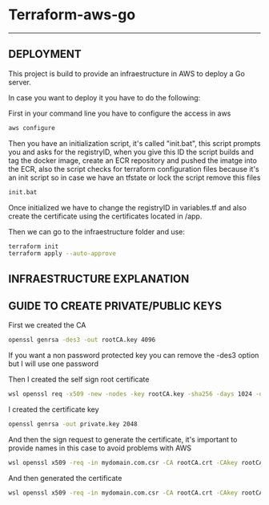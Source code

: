 # Terraform-aws-go

---
DEPLOYMENT
----

This project is build to provide an infraestructure in AWS to deploy a Go server.

In case you want to deploy it you have to do the following:

First in your command line you have to configure the access in aws

```sh
aws configure
```

Then you have an initialization script, it's called "init.bat", this script prompts you and asks for the registryID, when you give this ID the script builds and tag the docker image, create an ECR repository and pushed the imatge into the ECR, also the script checks for terraform configuration files because it's an init script so in case we have an tfstate or lock the script remove this files

```sh
init.bat
```

Once initialized we have to change the registryID in variables.tf and also create the certificate using the certificates located in /app.

Then we can go to the infraestructure folder and use:

```sh
terraform init
terraform apply --auto-approve
```

INFRAESTRUCTURE EXPLANATION
----


GUIDE TO CREATE PRIVATE/PUBLIC KEYS
----

First we created the CA

```sh
openssl genrsa -des3 -out rootCA.key 4096
```

If you want a non password protected key you can remove the -des3 option but I will use one password

Then I created the self sign root certificate

```sh
wsl openssl req -x509 -new -nodes -key rootCA.key -sha256 -days 1024 -out rootCA.crt
```

I created the certificate key

```sh
openssl genrsa -out private.key 2048
```

And then the sign request to generate the certificate, it's important to provide names in this case to avoid problems with AWS

```sh
wsl openssl x509 -req -in mydomain.com.csr -CA rootCA.crt -CAkey rootCA.key -CAcreateserial -out public.crt -days 500 -sha256
```

And then generated the certificate

```sh
wsl openssl x509 -req -in mydomain.com.csr -CA rootCA.crt -CAkey rootCA.key -CAcreateserial -out public.crt -days 500 -sha256
```